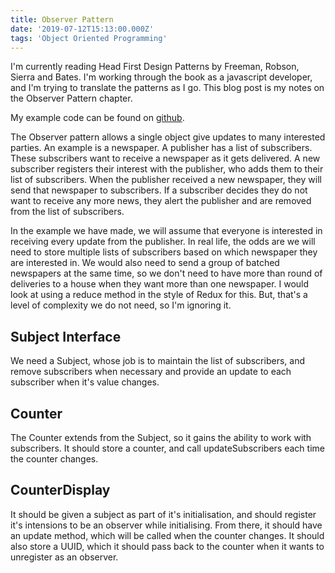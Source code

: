 ```yaml
---
title: Observer Pattern
date: '2019-07-12T15:13:00.000Z'
tags: 'Object Oriented Programming'
---
```


I'm currently reading Head First Design Patterns by Freeman, Robson, Sierra and Bates.
I'm working through the book as a javascript developer, and I'm trying to translate
the patterns as I go. This blog post is my notes on the Observer Pattern chapter.

My example code can be found on [github](https://github.com/gerbilsinspace/observer-pattern).

The Observer pattern allows a single object give updates to many interested parties.
An example is a newspaper. A publisher has a list of subscribers. These subscribers
want to receive a newspaper as it gets delivered. A new subscriber registers their
interest with the publisher, who adds them to their list of subscribers. When the publisher
received a new newspaper, they will send that newspaper to subscribers. If a subscriber
decides they do not want to receive any more news, they alert the publisher and are
removed from the list of subscribers.

In the example we have made, we will assume that everyone is interested in receiving every
update from the publisher. In real life, the odds are we will need to store multiple
lists of subscribers based on which newspaper they are interested in. We would also need
to send a group of batched newspapers at the same time, so we don't need to have more than
round of deliveries to a house when they want more than one newspaper. I would look at using
a reduce method in the style of Redux for this. But, that's a level of complexity we do not need,
so I'm ignoring it.

## Subject Interface

We need a Subject, whose job is to maintain the list of subscribers, and remove subscribers
when necessary and provide an update to each subscriber when it's value changes.

## Counter

The Counter extends from the Subject, so it gains the ability to work with subscribers.
It should store a counter, and call updateSubscribers each time the counter changes.

## CounterDisplay

It should be given a subject as part of it's initialisation, and should register it's intensions
to be an observer while initialising. From there, it should have an update method, which will be called
when the counter changes. It should also store a UUID, which it should pass back to the counter when
it wants to unregister as an observer.
